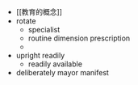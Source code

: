 - [[教育的概念]]
- rotate
	- specialist
	- routine
	  dimension
	  prescription
	-
- upright
  readily
	- readily available
- deliberately
  mayor
  manifest